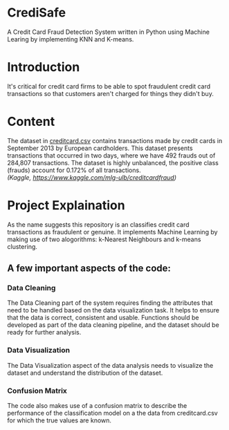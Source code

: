 # CrediSafe
A Credit Card Fraud Detection System written in Python using Machine Learing by implementing KNN and K-means.

# Introduction
It's critical for credit card firms to be able to spot fraudulent credit card transactions so that customers aren't charged for things they didn't buy.

# Content
The dataset in [creditcard.csv](https://drive.google.com/file/d/1N4bflrjMX2FTWbCkQ2BFhMzvKDwcWDw0/view?usp=sharing) contains transactions made by credit cards in September 2013 by European cardholders.
This dataset presents transactions that occurred in two days, where we have 492 frauds out of 284,807 transactions. The dataset is highly unbalanced, the positive class (frauds) account for 0.172% of all transactions. <br><i>(Kaggle, https://www.kaggle.com/mlg-ulb/creditcardfraud)</i>

# Project Explaination
As the name suggests this repository is an classifies credit card transactions as fraudulent or genuine. It implements Machine Learning by making use of two alogorithms: k-Nearest Neighbours and k-means clustering.

## A few important aspects of the code:

### Data Cleaning
The Data Cleaning part of the system requires finding the attributes that need to be handled based on the data visualization task. It helps to ensure that the data is correct, consistent and usable. Functions should be developed as part of the data cleaning pipeline, and the dataset should be ready for further analysis.

### Data Visualization
The Data Visualization aspect of the data analysis needs to visualize the dataset and understand the distribution of the dataset.

### Confusion Matrix
The code also makes use of a confusion matrix to describe the performance of the classification model on a the data from creditcard.csv for which the true values are known.
